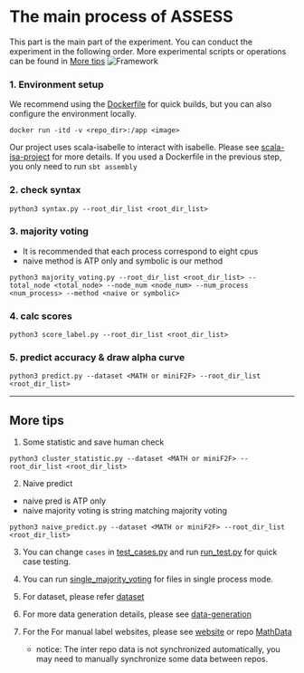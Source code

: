 # The main process of ASSESS

This part is the main part of the experiment. You can conduct the experiment in the following order. More experimental scripts or operations can be found in [More tips](#more-tips)
![Framework](../framework.jpg)

### 1. Environment setup

We recommend using the [Dockerfile](../Dockerfile) for quick builds, but you can also configure the environment locally.
```
docker run -itd -v <repo_dir>:/app <image>
```

Our project uses scala-isabelle to interact with isabelle. Please see [scala-isa-project](../scala-isa-project/readme.md) for more details. If you used a Dockerfile in the previous step, you only need to run ```sbt assembly```

### 2. check syntax
```python3
python3 syntax.py --root_dir_list <root_dir_list>
```
### 3. majority voting

- It is recommended that each process correspond to eight cpus
- naive method is ATP only and symbolic is our method
```python3
python3 majority_voting.py --root_dir_list <root_dir_list> --total_node <total_node> --node_num <node_num> --num_process <num_process> --method <naive or symbolic>
```
### 4. calc scores
```python3
python3 score_label.py --root_dir_list <root_dir_list>
```
### 5. predict accuracy & draw alpha curve

```python3
python3 predict.py --dataset <MATH or miniF2F> --root_dir_list <root_dir_list>
```
---
## More tips
1. Some statistic and save human check
```python3
python3 cluster_statistic.py --dataset <MATH or miniF2F> --root_dir_list <root_dir_list>
```

2. Naive predict
- naive pred is ATP only
- naive majority voting is string matching majority voting
```python3
python3 naive_predict.py --dataset <MATH or miniF2F> --root_dir_list <root_dir_list>
```

3. You can change ```cases``` in [test_cases.py](./test_cases.py) and run [run_test.py](./run_test.py) for quick case testing.

4. You can run [single_majority_voting](./single_majority_voting.py) for files in single process mode.

5. For dataset, please refer [dataset](../dataset/)

6. For more data generation details, please see  [data-generation](../data_generation/)

7. For the For manual label websites, please see [website](../website/) or repo [MathData](https://dev.azure.com/ai4m/MathData/_git/MathData)
    - notice: The inter repo data is not synchronized automatically, you may need to manually synchronize some data between repos.
